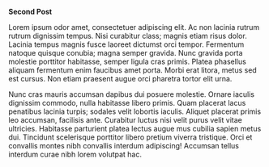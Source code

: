 **Second Post**

Lorem ipsum odor amet, consectetuer adipiscing elit. Ac non lacinia rutrum rutrum dignissim tempus. Nisi curabitur class; magnis etiam risus dolor. Lacinia tempus magnis fusce laoreet dictumst orci tempor. Fermentum natoque quisque conubia; magna semper gravida. Nunc gravida porta molestie porttitor habitasse, semper ligula cras primis. Platea phasellus aliquam fermentum enim faucibus amet porta. Morbi erat litora, metus sed est cursus. Non etiam praesent augue orci pharetra tortor elit urna.

Nunc cras mauris accumsan dapibus dui posuere molestie. Ornare iaculis dignissim commodo, nulla habitasse libero primis. Quam placerat lacus penatibus lacinia turpis; sodales velit lobortis iaculis. Aliquet placerat primis leo accumsan, facilisis ante. Curabitur luctus nisi velit purus velit vitae ultricies. Habitasse parturient platea lectus augue mus cubilia sapien metus dui. Tincidunt scelerisque porttitor libero pretium viverra tristique. Orci et convallis montes nibh convallis interdum adipiscing! Accumsan tellus interdum curae nibh lorem volutpat hac.
